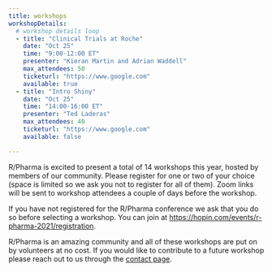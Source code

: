 ```yaml
---
title: workshops
workshopDetails:
  # workshop details loop
  - title: "Clinical Trials at Roche"
    date: "Oct 25"
    time: "9:00-12:00 ET"
    presenter: "Kieran Martin and Adrian Waddell"
    max_attendees: 50
    ticketurl: "https://www.google.com"
    available: true
  - title: "Intro Shiny"
    date: "Oct 25"
    time: "14:00-16:00 ET"
    presenter: "Ted Laderas"
    max_attendees: 40
    ticketurl: "https://www.google.com"
    available: false

---
```


R/Pharma is excited to present a total of 14 workshops this year, hosted by members of our community.  Please register for one or two of your choice (space is limited so we ask you not to register for all of them).  Zoom links will be sent to workshop attendees a couple of days before the workshop.

If you have not registered for the R/Pharma conference we ask that you do so before selecting a workshop.  You can join at https://hopin.com/events/r-pharma-2021/registration.

R/Pharma is an amazing community and all of these workshops are put on by volunteers at no cost.  If you would like to contribute to a future workshop please reach out to us through the [contact page](https://rinpharma.com/contact/).
